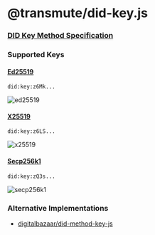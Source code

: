 # @transmute/did-key.js

### [DID Key Method Specification](https://github.com/w3c-ccg/did-method-key)

### Supported Keys

#### [Ed25519](./packages/ed25519)

`did:key:z6Mk...`

![ed25519](https://github.com/transmute-industries/did-key.js/workflows/ed25519/badge.svg)

#### [X25519](./packages/x25519)

`did:key:z6LS...`

![x25519](https://github.com/transmute-industries/did-key.js/workflows/x25519/badge.svg)

#### [Secp256k1](./packages/secp256k1)

`did:key:zQ3s...`

![secp256k1](https://github.com/transmute-industries/did-key.js/workflows/secp256k1/badge.svg)

### Alternative Implementations

- [digitalbazaar/did-method-key-js](https://github.com/digitalbazaar/did-method-key-js)
